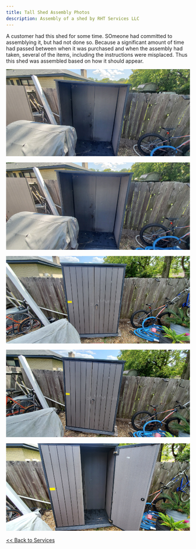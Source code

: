 ```yaml
---
title: Tall Shed Assembly Photos
description: Assembly of a shed by RHT Services LLC
---
```


A customer had this shed for some time. SOmeone had committed to assemblying it, but had not done so. Because a significant amount of time had passed between when it was purchased and when the
assembly had taken, several of the items,
including the instructions were misplaced. Thus this shed was assembled based on how it should appear.

![](/images/shed_20200926/20200926_121157T.jpg)

![](/images/shed_20200926/20200926_121158T.jpg)

![](/images/shed_20200926/20200926_132218T.jpg)

![](/images/shed_20200926/20200926_132221T.jpg)

![](/images/shed_20200926/20200926_132229T.jpg)

[<< Back to Services](/services)